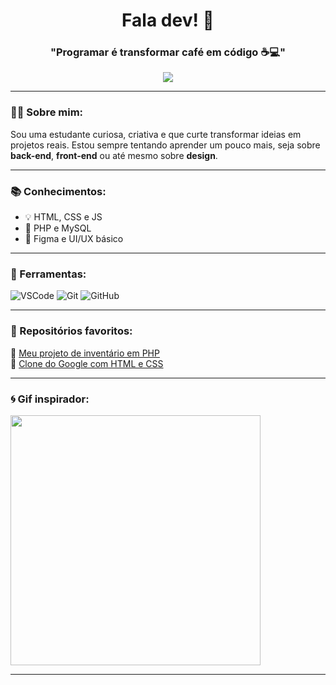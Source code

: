 <h1 align="center">Fala dev! 👋</h1>
<h3 align="center">"Programar é transformar café em código ☕💻"</h3>

<p align="center">
  <a href="https://www.instagram.com/emilly_santtos.z?igsh=MTJqY3dwMW1tNTFwNQ==">
    <img src="https://img.shields.io/badge/Instagram-E4405F?style=for-the-badge&logo=instagram&logoColor=white"/>
  </a>
</p>

---

### 👨‍💻 Sobre mim:
Sou uma estudante curiosa, criativa e que curte transformar ideias em projetos reais. Estou sempre tentando aprender um pouco mais, seja sobre **back-end**, **front-end** ou até mesmo sobre **design**.

---

### 📚 Conhecimentos:
- 💡 HTML, CSS e JS
- 🐘 PHP e MySQL
- 🎨 Figma e UI/UX básico

---

### 🔧 Ferramentas:
![VSCode](https://img.shields.io/badge/VSCode-007ACC?style=flat-square&logo=visual-studio-code&logoColor=white)
![Git](https://img.shields.io/badge/Git-F05032?style=flat-square&logo=git&logoColor=white)
![GitHub](https://img.shields.io/badge/GitHub-181717?style=flat-square&logo=github&logoColor=white)

---

### 🎉 Repositórios favoritos:
🔗 [Meu projeto de inventário em PHP](https://github.com/SEUUSUARIO/inventario-zelda)  
🔗 [Clone do Google com HTML e CSS](https://github.com/SEUUSUARIO/google-clone)

---

### 🌀 Gif inspirador:
<img src="https://media.giphy.com/media/l4FGuhL4U2WyjdkaY/giphy.gif" width="400"/>

---

